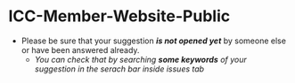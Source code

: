 # ICC-Member-Website-Public

- Please be sure that your suggestion ***is not opened yet*** by someone else or have been answered already.
  - *You can check that by searching ***some keywords*** of your suggestion in the serach bar inside issues tab*
